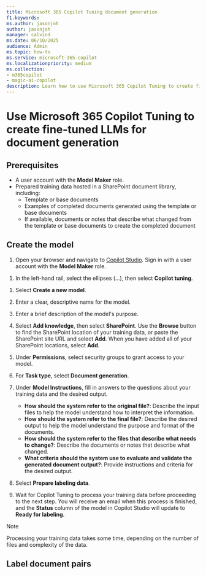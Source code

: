 ```yaml
---
title: Microsoft 365 Copilot Tuning document generation
f1.keywords:
ms.author: jasonjoh
author: jasonjoh
manager: calvind
ms.date: 06/10/2025
audience: Admin
ms.topic: how-to
ms.service: microsoft-365-copilot
ms.localizationpriority: medium
ms.collection:
- m365copilot
- magic-ai-copilot
description: Learn how to use Microsoft 365 Copilot Tuning to create fine-tuned LLMs based on your tenant data for document generation.
---
```


# Use Microsoft 365 Copilot Tuning to create fine-tuned LLMs for document generation

## Prerequisites

- A user account with the **Model Maker** role.
- Prepared training data hosted in a SharePoint document library, including:
  - Template or base documents
  - Examples of completed documents generated using the template or base documents
  - If available, documents or notes that describe what changed from the template or base documents to create the completed document

## Create the model

1. Open your browser and navigate to [Copilot Studio](https://copilotstudio.microsoft.com). Sign in with a user account with the **Model Maker** role.
<!-- markdownlint-disable MD033 -->
1. In the left-hand rail, select the ellipses (<kb>...</kb>), then select **Copilot tuning**.
<!-- markdownlint-enable MD033 -->
1. Select **Create a new model**.

1. Enter a clear, descriptive name for the model.

1. Enter a brief description of the model's purpose.

1. Select **Add knowledge**, then select **SharePoint**. Use the **Browse** button to find the SharePoint location of your training data, or paste the SharePoint site URL and select **Add**. When you have added all of your SharePoint locations, select **Add**.

1. Under **Permissions**, select security groups to grant access to your model.

1. For **Task type**, select **Document generation**.

1. Under **Model Instructions**, fill in answers to the questions about your training data and the desired output.

    - **How should the system refer to the original file?**: Describe the input files to help the model understand how to interpret the information.
    - **How should the system refer to the final file?**: Describe the desired output to help the model understand the purpose and format of the documents.
    - **How should the system refer to the files that describe what needs to change?**: Describe the documents or notes that describe what changed.
    - **What criteria should the system use to evaluate and validate the generated document output?**: Provide instructions and criteria for the desired output.

1. Select **Prepare labeling data**.

1. Wait for Copilot Tuning to process your training data before proceeding to the next step. You will receive an email when this process is finished, and the **Status** column of the model in Copilot Studio will update to **Ready for labeling**.

> [!NOTE]
> Processing your training data takes some time, depending on the number of files and complexity of the data.

## Label document pairs

